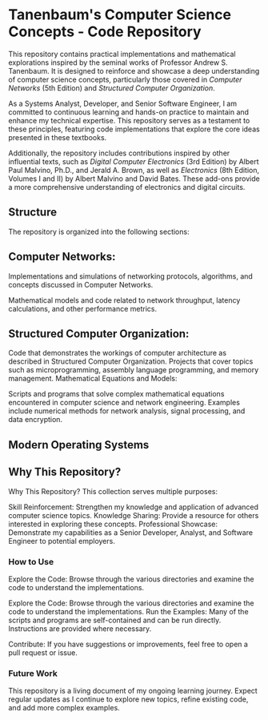 # Tanenbaum's Computer Science Concepts - Code Repository

This repository contains practical implementations and mathematical explorations inspired by the seminal works of Professor Andrew S. Tanenbaum. It is designed to reinforce and showcase a deep understanding of computer science concepts, particularly those covered in *Computer Networks* (5th Edition) and *Structured Computer Organization*.

As a Systems Analyst, Developer, and Senior Software Engineer, I am committed to continuous learning and hands-on practice to maintain and enhance my technical expertise. This repository serves as a testament to these principles, featuring code implementations that explore the core ideas presented in these textbooks.

Additionally, the repository includes contributions inspired by other influential texts, such as *Digital Computer Electronics* (3rd Edition) by Albert Paul Malvino, Ph.D., and Jerald A. Brown, as well as *Electronics* (8th Edition, Volumes I and II) by Albert Malvino and David Bates. These add-ons provide a more comprehensive understanding of electronics and digital circuits.

## Structure
The repository is organized into the following sections:

## Computer Networks:

Implementations and simulations of networking protocols, algorithms, and concepts discussed in Computer Networks.

Mathematical models and code related to network throughput, latency calculations, and other performance metrics.

## Structured Computer Organization:

Code that demonstrates the workings of computer architecture as described in Structured Computer Organization.
Projects that cover topics such as microprogramming, assembly language programming, and memory management.
Mathematical Equations and Models:

Scripts and programs that solve complex mathematical equations encountered in computer science and network engineering.
Examples include numerical methods for network analysis, signal processing, and data encryption.

## Modern Operating Systems

## Why This Repository?

Why This Repository?
This collection serves multiple purposes:

Skill Reinforcement: Strengthen my knowledge and application of advanced computer science topics.
Knowledge Sharing: Provide a resource for others interested in exploring these concepts.
Professional Showcase: Demonstrate my capabilities as a Senior Developer, Analyst, and Software Engineer to potential employers.

### How to Use
Explore the Code: Browse through the various directories and examine the code to understand the implementations.

Explore the Code: Browse through the various directories and examine the code to understand the implementations.
Run the Examples: Many of the scripts and programs are self-contained and can be run directly. Instructions are provided where necessary.

Contribute: If you have suggestions or improvements, feel free to open a pull request or issue.

### Future Work
This repository is a living document of my ongoing learning journey. Expect regular updates as I continue to explore new topics, refine existing code, and add more complex examples.
